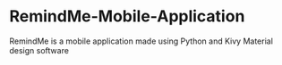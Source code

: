 # RemindMe-Mobile-Application
RemindMe is a mobile application made using Python and Kivy Material design software
